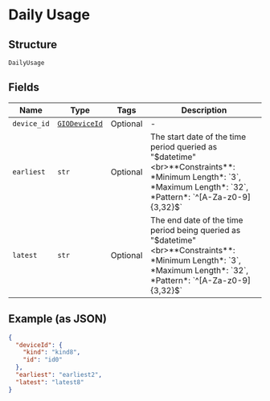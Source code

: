 
# Daily Usage

## Structure

`DailyUsage`

## Fields

| Name | Type | Tags | Description |
|  --- | --- | --- | --- |
| `device_id` | [`GIODeviceId`](../../doc/models/gio-device-id.md) | Optional | - |
| `earliest` | `str` | Optional | The start date of the time period queried as "$datetime"<br>**Constraints**: *Minimum Length*: `3`, *Maximum Length*: `32`, *Pattern*: `^[A-Za-z0-9]{3,32}$` |
| `latest` | `str` | Optional | The end date of the time period being queried as "$datetime"<br>**Constraints**: *Minimum Length*: `3`, *Maximum Length*: `32`, *Pattern*: `^[A-Za-z0-9]{3,32}$` |

## Example (as JSON)

```json
{
  "deviceId": {
    "kind": "kind8",
    "id": "id0"
  },
  "earliest": "earliest2",
  "latest": "latest8"
}
```

